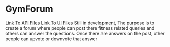 # GymForum
[Link To API Files](https://github.com/SiddharthChakraborty1/GymForum/tree/development/GymForum_API/GymForum_API)
[Link To UI Files](https://github.com/SiddharthChakraborty1/GymForum/tree/development/GymForum_UI/gym-forum-ui)
Still in development, The purpose is to create a forum where people
can post there fitness related queries and others can answer the questions.
Once there are answers on the post, other people can upvote or downvote that answer
